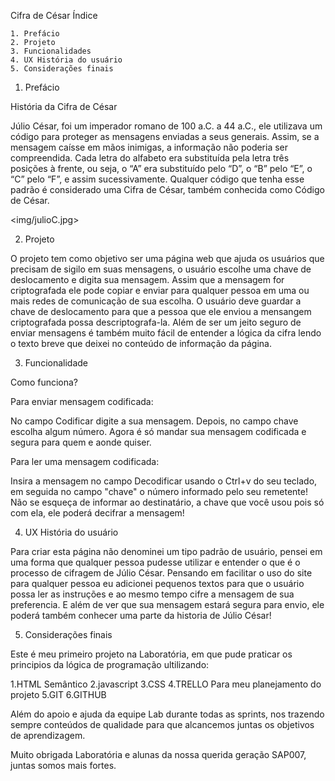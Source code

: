 Cifra de César
Índice

    1. Prefácio
    2. Projeto
    3. Funcionalidades
    4. UX História do usuário
    5. Considerações finais

1. Prefácio

História da Cifra de César

Júlio César, foi um imperador romano de 100 a.C. a 44 a.C., ele utilizava um código para proteger as mensagens enviadas a seus generais.
Assim, se a mensagem caísse em mãos inimigas, a informação não poderia ser compreendida.
Cada letra do alfabeto era substituída pela letra três posições à frente, ou seja, o “A” era substituído pelo “D”, o “B” pelo “E”, o “C” pelo “F”, e assim sucessivamente.
Qualquer código que tenha esse padrão é considerado uma Cifra de César, também conhecida como Código de César.

<img/julioC.jpg>

2. Projeto

O projeto tem como objetivo ser uma página web que ajuda os usuários que precisam de sigilo em suas mensagens, o usuário escolhe uma chave de deslocamento e digita sua mensagem.
Assim que a mensagem for criptografada ele pode copiar e enviar para qualquer pessoa em uma ou mais redes de comunicação de sua escolha.
O usuário deve guardar a chave de deslocamento para que a pessoa que ele enviou a mensangem criptografada possa descriptografa-la.
Além de ser um jeito seguro de enviar mensagens é também muito fácil de entender a lógica da cifra lendo o texto breve que deixei no conteúdo de informação da página.

3. Funcionalidade

Como funciona?

Para enviar mensagem codificada:

No campo Codificar digite a sua mensagem. Depois, no campo chave escolha algum número.
Agora é só mandar sua mensagem codificada e segura para quem e aonde quiser.

Para ler uma mensagem codificada:

Insira a mensagem no campo Decodificar usando o Ctrl+v do seu teclado,
em seguida no campo "chave" o número informado pelo seu remetente!
Não se esqueça de informar ao destinatário, a chave que você usou pois só com ela, ele poderá decifrar a mensagem!

4.  UX História do usuário

Para criar esta página não denominei um tipo padrão de usuário, pensei em uma forma que qualquer pessoa
pudesse utilizar e entender o que é o processo de cifragem de Júlio César.
Pensando em facilitar o uso do site para qualquer pessoa eu adicionei pequenos textos para que o usuário
possa ler as instruções e ao mesmo tempo cifre a mensagem de sua preferencia.
E além de ver que sua mensagem estará segura para envio, ele poderá também conhecer uma parte da historia
de Júlio César!

5.  Considerações finais

Este é meu primeiro projeto na Laboratória, em que pude praticar os principios da lógica de programação ultilizando:

1.HTML Semântico
2.javascript
3.CSS
4.TRELLO Para meu planejamento do projeto
5.GIT
6.GITHUB

Além do apoio e ajuda da equipe Lab durante todas as sprints, nos trazendo sempre conteúdos de qualidade para que alcancemos juntas os objetivos de aprendizagem.

Muito obrigada Laboratória e alunas da nossa querida geração SAP007, juntas somos mais fortes.
